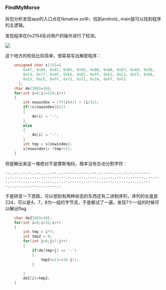 ### FindMyMorse

拆包分析发现app的入口点在libnative.so中，找到android_ main就可以找到程序的主逻辑。

发现程序在0x2154处对用户的操作进行了检测。

![](http://ovammr8jd.bkt.clouddn.com/whctf-2018-an.png)

这个地方的校验比较简单，很容易写出解密程序：

```c
 	unsigned char s[32]={
        0xA7, 0xD6, 0x61, 0xB5, 0x6E, 0xBB, 0xBA, 0xE3, 0xA9, 0xDD, 
        0xC4, 0x77, 0x6F, 0xEE, 0xEC, 0xFF, 0x62, 0xC3, 0xCF, 0xDA, 
        0x53, 0xCE, 0xFF, 0x71, 0x71, 0x14, 0xFF, 0xF2
      };
    char de[300]={0};
    for(int i=0;i!=224;i++)
    {
        int nowindex = (7*(i%4)) + (i/32);
        if((s[nowindex]&1))
        {
            de[i] = '-';
        }
        else
        {
            de[i] = '.';
        }
        int tmp = s[nowindex];
        s[nowindex]= (tmp>>1);        
    }
```

但是解出来这一堆绝对不是摩斯电码，根本没有办法分割字符：

```
--..--.--.--..--....---..-------.----.---.--.----.--.----.--------.-..-..-...-...-.--.------.-..-.--..-.--......-..--..-.------..--.---.-----.-..-.---..---...-.--.-----.-.------.----.-.----.--..-.----.-..--..-.----.-.-----.-
```

于是转变一下思路，可以想到有两种状态的东西还有二进制序列，序列的长度是224，可以是4，7，8为一组的字节流，于是都试了一遍，发现7个一组的时候可以解出flag.

```c
	char de2[60]={0};
    for(int i=0;i<32;i++)
    {
        int tmp = i*7;
        int tmp2 = 0;
        for(int j=0;j<7;j++)
        {
            if(de[tmp+j] == '-')
            {
                tmp2+=(1<<(6-j));
            }
            
        }
        de2[i]=tmp2;
    }
```

